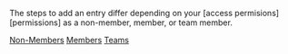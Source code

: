 The steps to add an entry differ depending on your [access permisions][permissions] as a non-member, member, or team member.

<div class="ui secondary pointing small menu">
  <div class="right menu">
    <a href="/docs/tutorials/add-entry/" {% if page.tab == "non-members" %} class="item active" {% else %} class="item" {% endif %}><i class="icon circle thin"></i> Non-Members</a>
    <a href="/docs/tutorials/add-entry/members/" {% if page.tab == "members" %} class="item active" {% else %} class="item" {% endif %}><i class="icon circle"></i> Members</a>
    <a href="/docs/tutorials/add-entry/teams/" {% if page.tab == "teams" %} class="item active" {% else %} class="item" {% endif %}><i class="icon asterisk"></i> Teams</a>
  </div>
</div>
